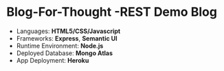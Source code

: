 # Blog-For-Thought -REST Demo Blog
- Languages: **HTML5/CSS/Javascript**
- Frameworks: **Express**, **Semantic UI**
- Runtime Environment: **Node.js**
- Deployed Database: **Mongo Atlas**
- App Deployment: **Heroku**
